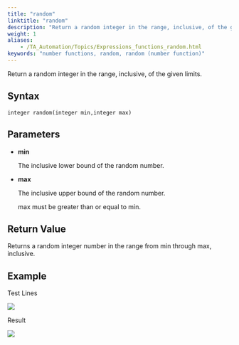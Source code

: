 ```yaml
--- 
title: "random"
linktitle: "random"
description: "Return a random integer in the range, inclusive, of the given limits."
weight: 1
aliases: 
    - /TA_Automation/Topics/Expressions_functions_random.html
keywords: "number functions, random, random (number function)"
---
```


Return a random integer in the range, inclusive, of the given limits.

## Syntax

`integer random(integer min,integer max)`

## Parameters

-   **min**

    The inclusive lower bound of the random number.

-   **max**

    The inclusive upper bound of the random number.

    max must be greater than or equal to min.


## Return Value

Returns a random integer number in the range from min through max, inclusive.

## Example

Test Lines

![](/images/TA_Automation/Images/automationguide_numberfunction_random_pgm.png)

Result

![](/images/TA_Automation/Images/automationguide_numberfunction_random_res.png)

